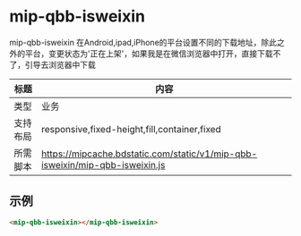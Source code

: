 # mip-qbb-isweixin

mip-qbb-isweixin 在Android,ipad,iPhone的平台设置不同的下载地址，除此之外的平台，变更状态为'正在上架'，如果我是在微信浏览器中打开，直接下载不了，引导去浏览器中下载

标题|内容
----|----
类型|业务
支持布局|responsive,fixed-height,fill,container,fixed
所需脚本|https://mipcache.bdstatic.com/static/v1/mip-qbb-isweixin/mip-qbb-isweixin.js

## 示例
```html
<mip-qbb-isweixin></mip-qbb-isweixin>
```
